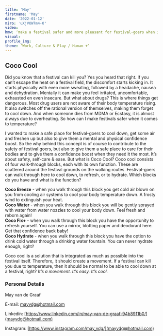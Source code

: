 ```yaml
--- 
title: 'May'
firstname: 'May'
date: '2022-01-12'
miro: 'uXjVOW7m4-0'
video: 
hmw: ‘make a festival safer and more pleasant for festival-goers when it comes to body temperature?’
visual: 
profile_img: 
theme: ‘Work, Culture & Play / Human +’ 
--- 
```


## Coco Cool 

Did you know that a festival can kill you? Yes you heard that right. If you can’t escape the heat on a festival field, the discomfort starts kicking in. It starts physically with even more sweating, followed by a headache, nausea and dehydration. Mentally it can make you feel irritated, uncomfortable, exhausted en even insecure. But what about drugs? This is where things get dangerous. Most drug users are not aware of their body temperature rising. It also switches off the rational version of themselves, making them forget to cool down. And when someone dies from MDMA or Ecstasy, it is almost always due to overheating. So how can I make festivals safer when it comes to temperature?

I wanted to make a safe place for festival-goers to cool down, get some air and freshen up but also to give them a mental and physical confidence boost. So the why behind this concept is of course to contribute to the safety of festival goers, but also to give them a safe place to care for their bodies and to give them a confidence boost when they need it the most. It’s about safety, self-care & ease. But what is Coco Cool? Coco cool consists of four walk-through blocks, each with its own function. These are scattered around the festival grounds on the walking routes. Festival-goers can walk through here to cool down, to refresh, or to hydrate. Which blocks do you have and what is the function?

**Coco Breeze** - when you walk through this block you get cold air blown on you from cooling air systems to cool your body temperature down. A frosty wind to extinguish your heat.\
**Coco Water** - when you walk through this block you will be gently sprayed with water from water nozzles to cool your body down. Feel fresh and reborn again!\
**Coco Fix+** - when you walk through this block you have the opportunity to refresh yourself. You can use a mirror, blotting paper and deodorant here. Get that confidence back baby!\
**Coco Hydrate** - when you walk through this block you have the option to drink cold water through a drinking water fountain. You can never hydrate enough, right?

Coco cool is a solution that is integrated as much as possible into the festival itself. Therefore, it should create a movement. If a festival can kill you due to temperature, then it should be normal to be able to cool down at a festival, right? *It’s a movement. It’s easy. It’s cool.*

### Personal Details

May van de Graaf

E-mail: [mayvdg@hotmail.com](mailto:mayvdg@hotmail.com)

Linkedin: [https://www.linkedin.com/in/may-van-de-graaf-94b8911b0/](mayvdg@hotmail.com)

Instagram: [https://www.instagram.com/may_vdg/](mayvdg@hotmail.com)

